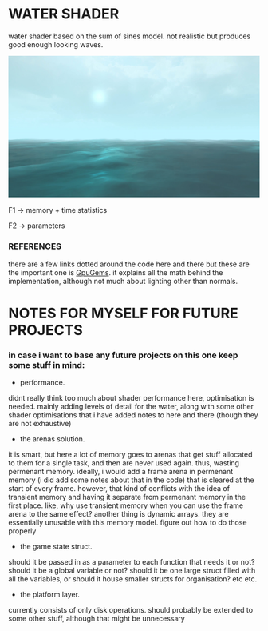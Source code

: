 # WATER SHADER
water shader based on the sum of sines model. not realistic but produces good enough looking waves.

![screenshot](./screenshot.jpg "")

F1 -> memory + time statistics

F2 -> parameters

### REFERENCES
there are a few links dotted around the code here and there but these are the important one is [GpuGems](https://developer.nvidia.com/gpugems/gpugems/part-i-natural-effects/chapter-1-effective-water-simulation-physical-models).
it explains all the math behind the implementation, although not much about lighting other than normals.

# NOTES FOR MYSELF FOR FUTURE PROJECTS
### in case i want to base any future projects on this one keep some stuff in mind:
- performance.

didnt really think too much about shader performance here, optimisation is needed.
mainly adding levels of detail for the water, along with some other shader optimisations that i have added notes to here and there (though they are not exhaustive)

- the arenas solution.

it is smart, but here a lot of memory goes to arenas that get stuff allocated to them for a single task, and then are never used again.
thus, wasting permenant memory. ideally, i would add a frame arena in permenant memory (i did add some notes about that in the code) that is cleared at the start of every frame.
however, that kind of conflicts with the idea of transient memory and having it separate from permenant memory in the first place.
like, why use transient memory when you can use the frame arena to the same effect?
another thing is dynamic arrays. they are essentially unusable with this memory model. figure out how to do those properly

- the game state struct.

should it be passed in as a parameter to each function that needs it or not?
should it be a global variable or not?
should it be one large struct filled with all the variables, or should it house smaller structs for organisation?
etc etc.

- the platform layer.

currently consists of only disk operations. should probably be extended to some other stuff, although that might be unnecessary
